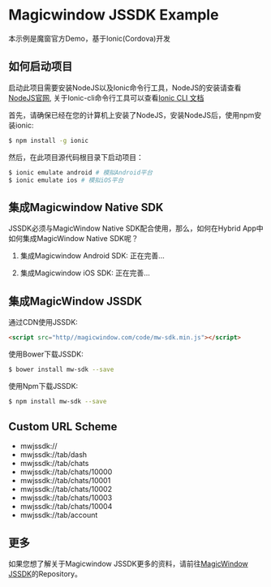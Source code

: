 Magicwindow JSSDK Example
=====================

本示例是魔窗官方Demo，基于Ionic(Cordova)开发

## 如何启动项目

启动此项目需要安装NodeJS以及Ionic命令行工具，NodeJS的安装请查看[NodeJS官网](https://nodejs.org/en/), 关于Ionic-cli命令行工具可以查看[Ionic CLI 文档](https://github.com/driftyco/ionic-cli)

首先，请确保已经在您的计算机上安装了NodeJS，安装NodeJS后，使用npm安装ionic:

```bash
$ npm install -g ionic
```

然后，在此项目源代码根目录下启动项目：

```bash
$ ionic emulate android # 模拟Android平台
$ ionic emulate ios # 模拟iOS平台
```
## 集成Magicwindow Native SDK

JSSDK必须与MagicWindow Native SDK配合使用，那么，如何在Hybrid App中如何集成MagicWindow Native SDK呢？

1. 集成Magicwindow Android SDK: 
正在完善...

2. 集成Magicwindow iOS SDK:
正在完善...

## 集成MagicWindow JSSDK

通过CDN使用JSSDK:
```html
<script src="http//magicwindow.com/code/mw-sdk.min.js"></script>
```

使用Bower下载JSSDK:
```bash
$ bower install mw-sdk --save
```

使用Npm下载JSSDK:
```bash
$ npm install mw-sdk --save
```

## Custom URL Scheme
- mwjssdk://
- mwjssdk://tab/dash
- mwjssdk://tab/chats
- mwjssdk://tab/chats/10000
- mwjssdk://tab/chats/10001
- mwjssdk://tab/chats/10002
- mwjssdk://tab/chats/10003
- mwjssdk://tab/chats/10004
- mwjssdk://tab/account

## 更多
如果您想了解关于Magicwindow JSSDK更多的资料，请前往[MagicWindow JSSDK](https://github.com/magicwindow/mw-jssdk)的Repository。